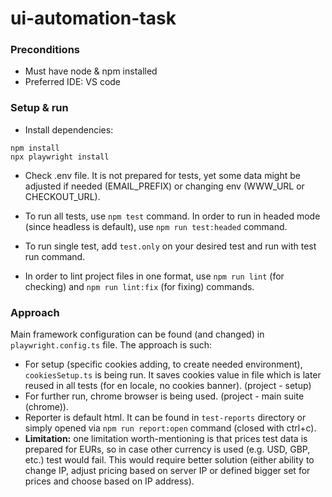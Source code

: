 # ui-automation-task

### Preconditions

* Must have node & npm installed
* Preferred IDE: VS code

### Setup & run

* Install dependencies:
```
npm install
npx playwright install
```

* Check .env file. It is not prepared for tests, yet some data might be adjusted if needed (EMAIL_PREFIX) or changing env (WWW_URL or CHECKOUT_URL).

* To run all tests, use ``npm test`` command. In order to run in headed mode (since headless is default), use ``npm run test:headed`` command.

* To run single test, add ``test.only`` on your desired test and run with test run command.

* In order to lint project files in one format, use ``npm run lint`` (for checking) and ``npm run lint:fix`` (for fixing) commands.

### Approach

Main framework configuration can be found (and changed) in ``playwright.config.ts`` file. The approach is such:
* For setup (specific cookies adding, to create needed environment), ``cookiesSetup.ts`` is being run. It saves cookies value in file which is later reused in all tests (for en locale, no cookies banner). (project - setup)
* For further run, chrome browser is being used. (project - main suite (chrome)).
* Reporter is default html. It can be found in ``test-reports`` directory or simply opened via ``npm run report:open`` command (closed with ctrl+c).
* **Limitation:** one limitation worth-mentioning is that prices test data is prepared for EURs, so in case other currency is used (e.g. USD, GBP, etc.) test would fail. This would require better solution (either ability to change IP, adjust pricing based on server IP or defined bigger set for prices and choose based on IP address).